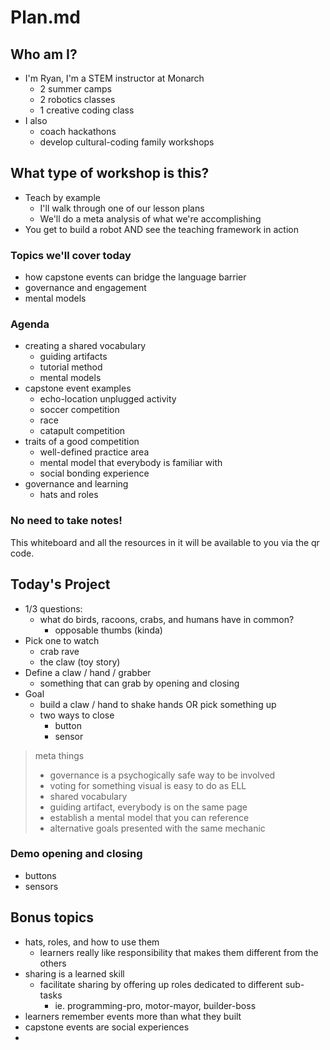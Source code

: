 # Plan.md

## Who am I?

- I'm Ryan, I'm a STEM instructor at Monarch
  - 2 summer camps
  - 2 robotics classes
  - 1 creative coding class
- I also
  - coach hackathons
  - develop cultural-coding family workshops

## What type of workshop is this?

- Teach by example
  - I'll walk through one of our lesson plans
  - We'll do a meta analysis of what we're accomplishing
- You get to build a robot AND see the teaching framework in action

### Topics we'll cover today

- how capstone events can bridge the language barrier
- governance and engagement
- mental models

### Agenda

- creating a shared vocabulary
  - guiding artifacts
  - tutorial method
  - mental models
- capstone event examples
  - echo-location unplugged activity
  - soccer competition
  - race
  - catapult competition
- traits of a good competition
  - well-defined practice area
  - mental model that everybody is familiar with
  - social bonding experience
- governance and learning
  - hats and roles

### No need to take notes!

This whiteboard and all the resources in it will be available to you via the
qr code.

## Today's Project

- 1/3 questions:
  - what do birds, racoons, crabs, and humans have in common?
    - opposable thumbs (kinda)
- Pick one to watch
  - crab rave
  - the claw (toy story)
- Define a claw / hand / grabber
  - something that can grab by opening and closing
- Goal
  - build a claw / hand to shake hands OR pick something up
  - two ways to close
    - button
    - sensor

> meta things
> - governance is a psychogically safe way to be involved
> - voting for something visual is easy to do as ELL
> - shared vocabulary
> - guiding artifact, everybody is on the same page
> - establish a mental model that you can reference
> - alternative goals presented with the same mechanic

### Demo opening and closing

- buttons
- sensors

## Bonus topics

- hats, roles, and how to use them
  - learners really like responsibility that makes them different from the others
- sharing is a learned skill
  - facilitate sharing by offering up roles dedicated to different sub-tasks
    - ie. programming-pro, motor-mayor, builder-boss
- learners remember events more than what they built
- capstone events are social experiences
- 